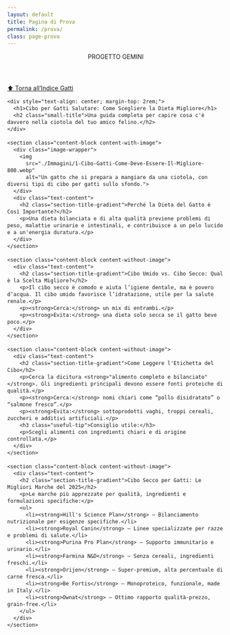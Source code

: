 ```yaml
---
layout: default
title: Pagina di Prova
permalink: /prova/
class: page-prova
---
```


<!DOCTYPE html>
<html lang="it">
<head>
  <meta charset="UTF-8">
  <meta name="viewport" content="width=device-width, initial-scale=1.0">
  <title>Cibo per Gatti: Marche Consigliate e da Evitare nel 2025</title>
  <meta name="description" content="Scegliere il cibo giusto per il tuo gatto è fondamentale per la sua salute e longevità. Scopri le marche e i consigli aggiornati al 2025.">
  <link rel="stylesheet" href="./stile.css">
  <link rel="stylesheet" href="./consigli.css">
</head>

<body>
  <header>
    <div class="site-header">
      <p class="main-title">PROGETTO GEMINI</p>
    </div>
  </header>

  <main class="post-container">
    <a class="back-to-index" href="./index-amici.html">⬆️ Torna all’Indice Gatti</a>

    <div style="text-align: center; margin-top: 2rem;">
      <h1>Cibo per Gatti Salutare: Come Scegliere la Dieta Migliore</h1>
      <h2 class="small-title">Una guida completa per capire cosa c'è davvero nella ciotola del tuo amico felino.</h2>
    </div>

    <section class="content-block content-with-image">
      <div class="image-wrapper">
        <img 
          src="./Immagini/1-Cibo-Gatti-Come-Deve-Essere-Il-Migliore-800.webp" 
          alt="Un gatto che si prepara a mangiare da una ciotola, con diversi tipi di cibo per gatti sullo sfondo.">
      </div>
      <div class="text-content">
        <h2 class="section-title-gradient">Perché la Dieta del Gatto è Così Importante?</h2>
        <p>Una dieta bilanciata e di alta qualità previene problemi di peso, malattie urinarie e intestinali, e contribuisce a un pelo lucido e a un'energia duratura.</p>
      </div>
    </section>

    <section class="content-block content-without-image">
      <div class="text-content">
        <h2 class="section-title-gradient">Cibo Umido vs. Cibo Secco: Qual è la Scelta Migliore?</h2>
        <p>Il cibo secco è comodo e aiuta l’igiene dentale, ma è povero d’acqua. Il cibo umido favorisce l’idratazione, utile per la salute renale.</p>
        <p><strong>Cerca:</strong> un mix di entrambi.</p>
        <p><strong>Evita:</strong> una dieta solo secca se il gatto beve poco.</p>
      </div>
    </section>

    <section class="content-block content-without-image">
      <div class="text-content">
        <h2 class="section-title-gradient">Come Leggere l'Etichetta del Cibo</h2>
        <p>Cerca la dicitura <strong>"alimento completo e bilanciato"</strong>. Gli ingredienti principali devono essere fonti proteiche di qualità.</p>
        <p><strong>Cerca:</strong> nomi chiari come “pollo disidratato” o “salmone fresco”.</p>
        <p><strong>Evita:</strong> sottoprodotti vaghi, troppi cereali, zuccheri e additivi artificiali.</p>
        <h3 class="useful-tip">Consiglio utile:</h3>
        <p>Scegli alimenti con ingredienti chiari e di origine controllata.</p>
      </div>
    </section>

    <section class="content-block content-without-image">
      <div class="text-content">
        <h2 class="section-title-gradient">Cibo Secco per Gatti: Le Migliori Marche del 2025</h2>
        <p>Le marche più apprezzate per qualità, ingredienti e formulazioni specifiche:</p>
        <ul>
          <li><strong>Hill's Science Plan</strong> – Bilanciamento nutrizionale per esigenze specifiche.</li>
          <li><strong>Royal Canin</strong> – Linee specializzate per razze e problemi di salute.</li>
          <li><strong>Purina Pro Plan</strong> – Supporto immunitario e urinario.</li>
          <li><strong>Farmina N&D</strong> – Senza cereali, ingredienti freschi.</li>
          <li><strong>Orijen</strong> – Super-premium, alta percentuale di carne fresca.</li>
          <li><strong>Be Fortis</strong> – Monoproteico, funzionale, made in Italy.</li>
          <li><strong>Ownat</strong> – Ottimo rapporto qualità-prezzo, grain-free.</li>
        </ul>
      </div>
    </section>
  </main>
</body>
</html>

